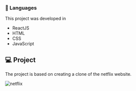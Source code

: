 ### 🚀 Languages
This project was developed in
  - ReactJS
  - HTML
  - CSS
  - JavaScript


## 💻 Project
The project is based on creating a clone of the netflix website.

![netflix](https://user-images.githubusercontent.com/84472778/163474468-229fa877-4543-449d-afa2-f326da10f834.png)



